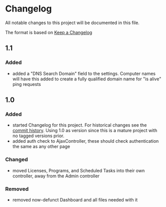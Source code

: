 # Changelog

All notable changes to this project will be documented in this file.

The format is based on [Keep a Changelog](https://keepachangelog.com/en/1.0.0/)

## 1.1

### Added

- added a "DNS Search Domain" field to the settings. Computer names will have this added to create a fully qualified domain name for "is alive" ping requests

## 1.0

### Added

- started Changelog for this project. For historical changes see the [commit history](https://github.com/eau-claire-energy-cooperative/simple-inventory/commits/master). Using 1.0 as version since this is a mature project with no tagged versions prior. 
- added auth check to AjaxController, these should check authentication the same as any other page

### Changed

- moved Licenses, Programs, and Scheduled Tasks into their own controller, away from the Admin controller

### Removed

- removed now-defunct Dashboard and all files needed with it